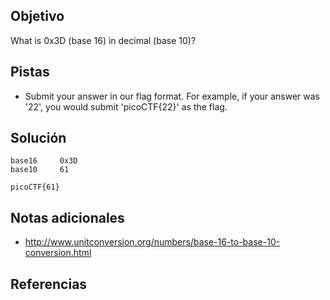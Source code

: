 ## Objetivo
What is 0x3D (base 16) in decimal (base 10)?

## Pistas
- Submit your answer in our flag format. For example, if your answer was '22', you would submit 'picoCTF{22}' as the flag.

## Solución
```
base16     0x3D
base10     61

picoCTF{61}
```

## Notas adicionales
- http://www.unitconversion.org/numbers/base-16-to-base-10-conversion.html

## Referencias

